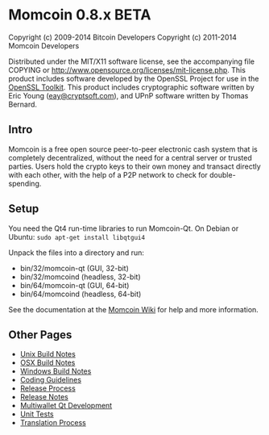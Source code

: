 Momcoin 0.8.x BETA
====================

Copyright (c) 2009-2014 Bitcoin Developers
Copyright (c) 2011-2014 Momcoin Developers

Distributed under the MIT/X11 software license, see the accompanying
file COPYING or http://www.opensource.org/licenses/mit-license.php.
This product includes software developed by the OpenSSL Project for use in the [OpenSSL Toolkit](http://www.openssl.org/). This product includes
cryptographic software written by Eric Young ([eay@cryptsoft.com](mailto:eay@cryptsoft.com)), and UPnP software written by Thomas Bernard.


Intro
---------------------
Momcoin is a free open source peer-to-peer electronic cash system that is
completely decentralized, without the need for a central server or trusted
parties.  Users hold the crypto keys to their own money and transact directly
with each other, with the help of a P2P network to check for double-spending.


Setup
---------------------
You need the Qt4 run-time libraries to run Momcoin-Qt. On Debian or Ubuntu:
	`sudo apt-get install libqtgui4`

Unpack the files into a directory and run:

- bin/32/momcoin-qt (GUI, 32-bit)
- bin/32/momcoind (headless, 32-bit)
- bin/64/momcoin-qt (GUI, 64-bit)
- bin/64/momcoind (headless, 64-bit)

See the documentation at the [Momcoin Wiki](http://momcoin.info)
for help and more information.


Other Pages
---------------------
- [Unix Build Notes](build-unix.md)
- [OSX Build Notes](build-osx.md)
- [Windows Build Notes](build-msw.md)
- [Coding Guidelines](coding.md)
- [Release Process](release-process.md)
- [Release Notes](release-notes.md)
- [Multiwallet Qt Development](multiwallet-qt.md)
- [Unit Tests](unit-tests.md)
- [Translation Process](translation_process.md)
